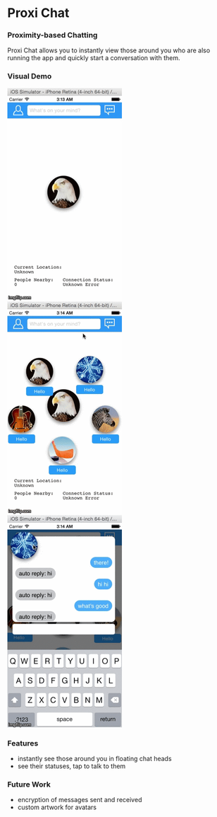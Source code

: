# Proxi Chat

### Proximity-based Chatting
Proxi Chat allows you to instantly view those around you who are also running the app and quickly start a conversation with them.

### Visual Demo
![Demo](https://raw.githubusercontent.com/vgmoose/ProxiChat/master/demo1.gif) ![Demo](https://raw.githubusercontent.com/vgmoose/ProxiChat/master/demo2.gif) ![Demo](https://raw.githubusercontent.com/vgmoose/ProxiChat/master/demo3.gif)
### Features
- instantly see those around you in floating chat heads
- see their statuses, tap to talk to them

### Future Work
- encryption of messages sent and received
- custom artwork for avatars
